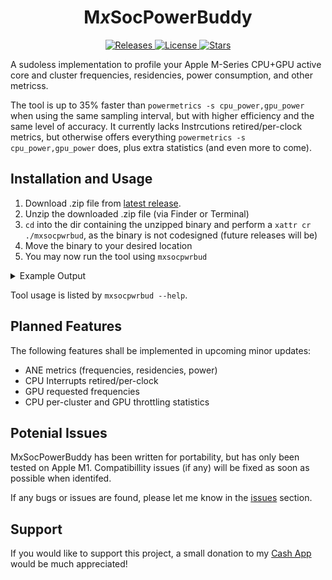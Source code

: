 <h1 align="center" style="">M<i>x</i>SocPowerBuddy</h1>
<p align="center">

</p>
<p align="center">
    <a href="https://github.com/BitesPotatoBacks/MxSocPowerBuddy/releases">
        <img alt="Releases" src="https://img.shields.io/github/release/BitesPotatoBacks/MxSocPowerBuddy.svg"/>
    </a>
    <a href="https://github.com/BitesPotatoBacks/MxSocPowerBuddy/blob/main/LICENSE">
        <img alt="License" src="https://img.shields.io/github/license/BitesPotatoBacks/MxSocPowerBuddy.svg"/>
    </a>
   <a href="https://github.com/BitesPotatoBacks/MxSocPowerBuddy/stargazers">
        <img alt="Stars" src="https://img.shields.io/github/stars/BitesPotatoBacks/MxSocPowerBuddy.svg"/>
    </a>
    <br>
</p>

A sudoless implementation to profile your Apple M-Series CPU+GPU active core and cluster frequencies, residencies, power consumption, and other metricss.

The tool is up to 35% faster than `powermetrics -s cpu_power,gpu_power` when using the same sampling interval, but with higher efficiency and the same level of accuracy. It currently lacks Instrcutions retired/per-clock metrics, but otherwise offers everything `powermetrics -s cpu_power,gpu_power` does, plus extra statistics (and even more to come).

## Installation and Usage

1. Download .zip file from [latest release](https://github.com/BitesPotatoBacks/MxSocPowerBuddy/releases).
2. Unzip the downloaded .zip file (via Finder or Terminal)
3. `cd` into the dir containing the unzipped binary and perform a `xattr cr ./mxsocpwrbud`, as the binary is not codesigned (future releases will be)
3. Move the binary to your desired location 
4. You may now run the tool using `mxsocpwrbud`

<details>

<summary>Example Output</summary>

The following is a single metric sample taken by executing `mxsocpwrbud -i1000 -m%res,freq,power,cores,pstates` on an Macmini9,1 while running an GeekBench Benchmark:

```
Apple M1 T8103 (Sample 1):

	4-Core Icestorm E-Cluster:

		Power Consumption: 51.00 mW
		Active Frequency:  1092.65 MHz
		Active Residency:  48.676%
		P-State Distribution: 972 [P1]: 72.52% 1332 [P2]: 22.99% 1704 [P3]: 3.10% 2064 [P4]: 1.39% 

		Core 0:
			Power Consumption: 10.00 mW
			Active Frequency:  1091.69 MHz
			Active Residency:  18.501%
		Core 1:
			Power Consumption: 9.00 mW
			Active Frequency:  1132.19 MHz
			Active Residency:  14.999%
		Core 2:
			Power Consumption: 14.00 mW
			Active Frequency:  1115.10 MHz
			Active Residency:  21.232%
		Core 3:
			Power Consumption: 6.00 mW
			Active Frequency:  1048.75 MHz
			Active Residency:  13.521%

	4-Core Firestorm P-Cluster:

		Power Consumption: 786.00 mW
		Active Frequency:  2652.62 MHz
		Active Residency:  17.157%
		P-State Distribution: 600 [P0]: 0.03% 1056 [P2]: 7.16% 1284 [P3]: 4.87% 1500 [P4]: 4.89% 1728 [P5]: 4.90% 1956 [P6]: 2.43% 2184 [P7]: 4.90% 2388 [P8]: 2.43% 2592 [P9]: 4.90% 2772 [P10]: 2.44% 2988 [P11]: 2.44% 3144 [P13]: 2.81% 3204 [P14]: 55.80% 

		Core 4:
			Power Consumption: 593.00 mW
			Active Frequency:  2652.86 MHz
			Active Residency:  17.163%
		Core 5:
			Power Consumption: 1.00 mW
			Active Frequency:  3204.00 MHz
			Active Residency:  0.042%
		Core 6:
			Power Consumption: 0.00 mW
			Active Frequency:  3170.85 MHz
			Active Residency:  0.007%
		Core 7:
			Power Consumption: 0.00 mW
			Active Frequency:  0.00 MHz
			Active Residency:  0.000%

	8-Core  Integrated Graphics:

		Power Consumption: 4728.00 mW
		SRAM Power Draw:   0.00 mW
		Active Frequency:  1272.99 MHz
		Active Residency:  70.175%
		P-State Distribution: 396 [P0]: 0.38% 720 [P2]: 0.30% 1278 [P5]: 99.32% 

```

</details>

Tool usage is listed by `mxsocpwrbud --help`.

## Planned Features
The following features shall be implemented in upcoming minor updates:
- ANE metrics (frequencies, residencies, power)
- CPU Interrupts retired/per-clock
- GPU requested frequencies
- CPU per-cluster and GPU throttling statistics

## Potenial Issues
MxSocPowerBuddy has been written for portability, but has only been tested on Apple M1. Compatibillity issues (if any) will be fixed as soon as possible when identifed.

If any bugs or issues are found, please let me know in the [issues](https://github.com/BitesPotatoBacks/MxSocPowerBuddy/issues) section.

## Support
If you would like to support this project, a small donation to my [Cash App](https://cash.app/$bitespotatobacks) would be much appreciated!
